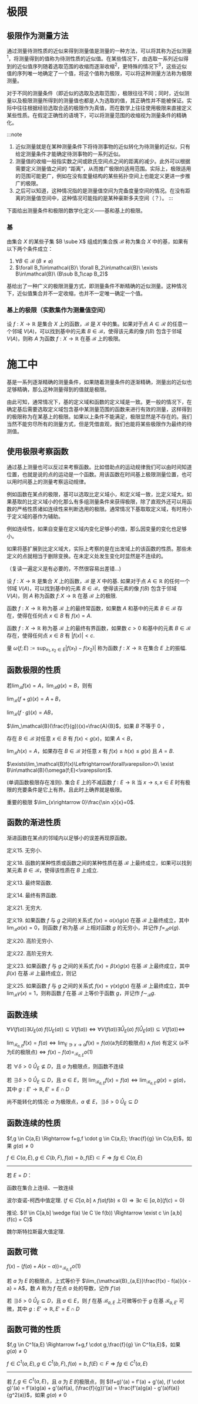 # 极限

## 极限作为测量方法
通过测量待测性质的近似来得到测量值是测量的一种方法，可以将其称为近似测量<sup>1</sup>，将测量得到的值称为待测性质的近似值。在某些情况下，由选取一系列近似得到的近似值序列随着选取范围的收缩而逐渐收缩<sup>2</sup>，更特殊的情况下<sup>3</sup>，这些近似值的序列唯一地确定了一个值，将这个值称为极限，可以将这种测量方法称为极限测量。

对于不同的测量条件（即近似的选取及选取范围），极限往往不同；同时，近似测量以及极限测量所得到的测量值也都是人为选取的值，其正确性并不能被保证。实际中往往根据经验选取合适的极限作为真值，而在数学上往往使用极限来直接定义某些性质。在假定正确性的语境下，可以将测量范围的收缩视为测量条件的精确化。

:::note
1. 近似测量就是在某种测量条件下将待测事物的近似转化为待测量的近似，只有给定测量条件才能确定待测事物的一系列近似。
2. 测量值的收缩一般指实数之间或欧氏空间点之间的距离的减少。此外可以根据需要定义测量值之间的 “距离”，从而推广极限的适用范围。实际上，极限适用的范围可能更广，例如在没有度量结构的某些拓扑空间上也能定义更进一步推广的极限。
2. 之后可以知道，这种情况指的是测量值空间为完备度量空间的情况。在没有距离的测量值空间中，这种情况可能指的是某种豪斯多夫空间（？）。
:::

下面给出测量条件和极限的数学化定义——基和基上的极限。

### 基
由集合 $X$ 的某些子集 $B \sube X$ 组成的集合族 $\mathcal{B}$ 称为集合 $X$ 中的基，如果有以下两个条件成立：

1. $\forall B\in\mathcal{B}\ (B\ne\varnothing)$
2. $\forall B_1\in\mathcal{B}\ \forall B_2\in\mathcal{B}\ \exists B\in\mathcal{B}\ (B\sub B_1\cap B_2)$

基给出了一种广义的极限测量方式，即测量条件不断精确的近似测量。这种情况下，近似值集合并不一定收缩，也并不一定唯一确定一个值。

### 基上的极限（实数集作为测量值空间）

设 $f : X \to \mathbb{R}$ 是集合 $X$ 上的函数，$\mathcal{B}$ 是 $X$ 中的集。如果对于点 $A \in \mathcal{R}$ 的任意一个邻域 $V(A)$，可以找到基中的元素 $B \in \mathcal{B}$，使得该元素的像 $f(B)$ 包含于邻域 $V(A)$，则称 $A$ 为函数 $f : X \to \mathbb{R}$ 在基 $\mathcal{B}$ 上的极限。

# 施工中

基是一系列逐渐精确的测量条件，如果随着测量条件的逐渐精确，测量出的近似也足够精确，那么这种测量得到的值就是极限。

由此可知，通常情况下，基的定义域和函数的定义域是一致。更一般的情况下，在确定基后需要选取定义域包含基中某测量范围的函数来进行有效的测量，这样得到的极限称为在某基上的极限。如果以上条件不能满足，极限显然是不存在的。我们当然不能穷尽所有的测量方式，但是凭借直观，我们也能将某些极限作为最终的待测值。

## 使用极限考察函数

通过基上测量也可以反过来考察函数。比如借助点的运动规律我们可以由时间知道位置，也就是说的点的运动是一个函数。用该函数在时间基上极限测量位置，也可以用时间基上的测量考察运动规律。

例如函数在某点的极限，基可以选取比定义域小，和定义域一致，比定义域大。如果基取的比定义域小的化那么有多组测量条件来获得极限，除了直观外还可以用函数的严格性质诸如连续性来判断选用的极限。通常情况下基取取定义域，有时用小于定义域的基作为辅助。

例如连续性，如果自变量在定义域内变化足够小的值，那么因变量的变化也足够小。

如果将基扩展到比定义域大，实际上考察的是在出发域上的该函数的性质。那些未定义的点就相当于删除变换。在未定义处发生变化时显然是不连续的。

（复读一遍定义是有必要的，不然很容易出差错...)

设 $f:X\rightarrow\mathbb{R}$ 是集合 $X$ 上的函数，$\mathcal{B}$ 是 $X$ 中的基. 如果对于点 $A\in\mathbb{R}$ 的任何一个邻域 $V(A)$，可以找到基中的元素 $B\in\mathcal{B}$，使得该元素的像 $f(B)$ 包含于邻域 $V(A)$，则 $A$ 称为函数 $f\colon X\rightarrow\mathbb{R}$ 在基 $\mathcal{B}$ 上的极限.

函数 $f:X\rightarrow\mathbb{R}$ 称为基 $\mathcal{B}$ 上的最终常函数，如果数 $A$ 和基中的元素 $B\in\mathcal{B}$ 存在，使得在任何点 $x\in B$ 有 $f(x)=A$.

函数 $f:X\rightarrow\mathbb{R}$ 称为基 $\mathcal{B}$ 上的最终有界函数，如果数 $c>0$ 和基中的元素 $B\in\mathcal{B}$ 存在，使得任何点 $x\in B$ 有 $|f(x)|<c$.

量 $\omega(f;E):=\sup_{x_1,x_2\in E}|f(x_1)-f(x_2)|$ 称为函数 $f:X\rightarrow\mathbb{R}$ 在集合 $E$ 上的振幅.

## 函数极限的性质

若$\lim_\mathcal{B}f(x)=A$，$\lim_\mathcal{B}g(x)=B$，则有

$\lim_\mathcal{B}(f+g)(x)=A+B$，

$\lim_\mathcal{B}(f\cdot g)(x)=AB$，

$\lim_\mathcal{B}(\frac{f}{g})(x)=\frac{A}{B}$，如果 $B$ 不等于 $0$ ，

存在 $B\in\mathcal{B}$ 对任意 $x\in B$ 有 $f(x)<g(x)$，如果 $A<B$，

$\lim_\mathcal{B}h(x)=A$，如果存在 $B\in\mathcal{B}$ 对任意 $x$ 有 $f(x)\le h(x)\le g(x)$ 且 $A=B$.

$\exists\lim_\mathcal{B}f(x)\Leftrightarrow\forall\varepsilon>0\ \exist B\in\mathcal{B}(\omega(f;E)<\varepsilon)$.

(单调函数极限存在准则). 集合 $E$ 上的不减函数 $f:E\rightarrow\mathbb{R}$ 当 $x\rightarrow s,x\in E$ 时有极限的充要条件是它上有界。且此时上确界就是极限。

重要的极限 $\lim_{x\rightarrow 0}\frac{\sin x}{x}=0$.

## 函数的渐进性质

渐进函数在某点的邻域内以足够小的误差再现原函数。

定义15. 无穷小.

定义18. 函数的某种性质或函数之间的某种性质在基 $\mathcal{B}$ 上最终成立，如果可以找到某元素 $B\in\mathcal{B}$，使得该性质在 $B$ 上成立.

定义13. 最终常函数.

定义14. 最终有界函数.

定义21. 无穷大.

定义19. 如果函数 $f$ 与 $g$ 之间的关系式 $f(x) = \alpha(x)g(x)$ 在基 $\mathcal{B}$ 上最终成立，其中 $\lim_\mathcal{B}\alpha(x) = 0$，则函数 $f$ 称为基 $\mathcal{B}$ 上相对函数 $g$ 的无穷小，并记作 $f =_\mathcal{B} o(g)$.

定义20. 高阶无穷小.

定义22. 高阶无穷大.

定义23. 如果函数 $f$ 与 $g$ 之间的关系式 $f(x) = \beta(x)g(x)$ 在基 $\mathcal{B}$ 上最终成立，其中 $\beta(x)$ 在基 $\mathcal{B}$ 上最终成立，则记

定义25. 如果函数 $f$ 与 $g$ 之间的关系式 $f(x)=\gamma(x)g(x)$ 在基 $\mathcal{B}$ 上最终成立，其中 $\lim_\mathcal{B}\gamma(x)=1$，则称函数 $f$ 在基 $\mathcal{B}$ 上等价于函数 $g$，并记作 $f\sim_\mathcal{B}g$.

## 函数连续

$\forall V(f(a)) \exists U_E(a) \ f(U_E(a)) \subseteq V(f(a)) \Leftrightarrow \forall V(f(a)) \exists \mathring{U}_E(a) \ f(\mathring{U}_E(a)) \subseteq V(f(a)) \Leftrightarrow$

$\lim_{\mathcal{B}_{a,E}} f(x) = f(a) \Leftrightarrow \lim_{E\ni x\to a}f(x) = f(a) (\text{a为E的极限点}) \wedge f(a)\ \text{有定义}\ (\text{a不为E的极限点}) \Leftrightarrow f(x) - f(a) =_{\mathcal{B}_{a,E}} o(1)$

若 $\forall \delta > 0 \ \mathring U_E \nsubseteq D$，且 $a$ 为极限点，则函数不连续

若 $\exists \delta > 0 \ \mathring U_E \subseteq D$，且 $a \in E$，则 $\lim_{\mathcal{B}_{a,E}}f(x) = f(a) \Leftrightarrow \lim_{\mathcal{B}_{a,E'}}g(x) = g(a)$，其中 $g: E' \rightarrow \mathbb{R}, E' = E \cap D$

尚不能转化的情况: $a$ 为极限点，$a \notin E$，$\exists \delta > 0 \ \mathring U_E \subseteq D$

## 函数连续的性质

$f,g \in C(a,E) \Rightarrow f+g,f \cdot g \in C(a,E); \frac{f}{g} \in C(a,E)$，如果 $g(a) \ne 0$

$f \in C(a,E), g \in C(b,F), f(a) = b, f(E) \subset F \Rightarrow fg \in C(a,E)$

------

若 $E = D$：

函数在集合上连续、一致连续

波尔查诺-柯西中值定理. $(f \in C[a,b] \wedge f(a)f(b) \le 0) \Rightarrow \exists c \in [a,b] (f(c) = 0)$

推论. $(f \in C[a,b] \wedge f(a) \le C \le f(b)) \Rightarrow \exist c \in [a,b] (f(c) = C)$

魏尔斯特拉斯最大值定理. 

## 函数可微

$f(x) - (f(a) + A(x - a)) =_{\mathcal{B}_{a,E}} o(1)$

若 $a$ 为 $E$ 的极限点，上式等价于 $\lim_{\mathcal{B}_{a,E}}\frac{f(x) - f(a)}{x - a} = A$，数 $A$ 称为 $f$ 在点 $a$ 处的导数，记作 $f'(a)$

若 $\exists \delta > 0 \ \mathring U_E \subseteq D$，且 $a \in E$，则 $f$ 在基 $\mathcal{B}_{a,E}$ 上可微等价于 $g$ 在基 $\mathcal{B}_{a,E'}$ 可微，其中 $g: E' \rightarrow \mathbb{R}, E' = E \cap D$

## 函数可微的性质

$f,g \in C^1(a,E) \Rightarrow f+g,f \cdot g,\frac{f}{g} \in C^1(a,E)$，如果 $g(a) \ne 0$

$f \in C^1(a,E), g \in C^1(b,F), f(a) = b, f(E) \subset F \Rightarrow fg \in C^1(a,E)$

------

若 $f,g \in C^1(a,E)$，且 $a$ 为 $E$ 的极限点，则 $(f+g)'(a) = f'(a) + g'(a), (f \cdot g)'(a) = f'(a)g(a) + g'(a)f(a), (\frac{f}{g})'(a) = \frac{f'(a)g(a) - g'(a)f(a)}{g^2(a)}$，如果 $g(a) \ne 0$

